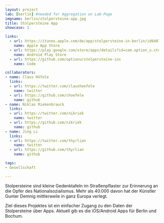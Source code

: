 ```yaml
---
layout: project
lab: [berlin] #needed for Aggregation on Lab-Page
imgname: berlin/stolpersteine-app.jpg
title: Stolpersteine App
showcase: 1

links:
  - url: https://itunes.apple.com/de/app/stolpersteine-in-berlin/id640731757?mt=8
    name: Apple App Store
  - url: https://play.google.com/store/apps/details?id=com.option_u.stolpersteine
    name: Android Play Store
  - url: https://github.com/optionu/stolpersteine-ios
    name: Code

collaborators:
- name: Claus Höfele
  links:
  - url: https://twitter.com/claushoefele
    name: twitter
  - url: https://github.com/choefele
    name: github
- name: Niklas Riekenbrauck
  links:
  - url: https://twitter.com/nikriek
    name: twitter
  - url: https://github.com/nikriek
    name: github
- name: Jing Li
  links:
  - url: https://twitter.com/thyrlian
    name: twitter
  - url: https://github.com/thyrlian
    name: github

tags:
- Gesellschaft

---
```


Stolpersteine sind kleine Gedenktafeln im Straßenpflaster zur Erinnerung an die Opfer des Nationalsozialismus. Mehr als 40.000 davon hat der Künstler Gunter Demnig mittlerweile in ganz Europa verlegt.

Ziel dieses Projektes ist ein einfacher Zugang zu den Daten der Stolpersteine über Apps. Aktuell gib es die iOS/Android Apps für Berlin und Bochum.
